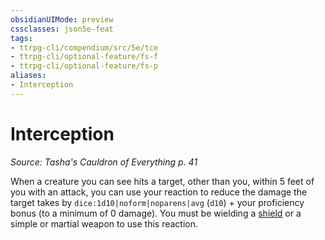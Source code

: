 ```yaml
---
obsidianUIMode: preview
cssclasses: json5e-feat
tags:
- ttrpg-cli/compendium/src/5e/tce
- ttrpg-cli/optional-feature/fs-f
- ttrpg-cli/optional-feature/fs-p
aliases:
- Interception
---
```

# Interception
*Source: Tasha's Cauldron of Everything p. 41*  

When a creature you can see hits a target, other than you, within 5 feet of you with an attack, you can use your reaction to reduce the damage the target takes by `dice:1d10|noform|noparens|avg` (`d10`) + your proficiency bonus (to a minimum of 0 damage). You must be wielding a [shield](/3-Mechanics/CLI/Compendium/items/shield.md) or a simple or martial weapon to use this reaction.